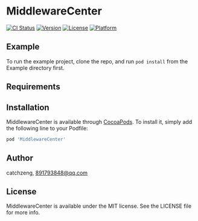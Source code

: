 # MiddlewareCenter

[![CI Status](https://img.shields.io/travis/catchzeng/MiddlewareCenter.svg?style=flat)](https://travis-ci.org/catchzeng/MiddlewareCenter)
[![Version](https://img.shields.io/cocoapods/v/MiddlewareCenter.svg?style=flat)](https://cocoapods.org/pods/MiddlewareCenter)
[![License](https://img.shields.io/cocoapods/l/MiddlewareCenter.svg?style=flat)](https://cocoapods.org/pods/MiddlewareCenter)
[![Platform](https://img.shields.io/cocoapods/p/MiddlewareCenter.svg?style=flat)](https://cocoapods.org/pods/MiddlewareCenter)

## Example

To run the example project, clone the repo, and run `pod install` from the Example directory first.

## Requirements

## Installation

MiddlewareCenter is available through [CocoaPods](https://cocoapods.org). To install
it, simply add the following line to your Podfile:

```ruby
pod 'MiddlewareCenter'
```

## Author

catchzeng, 891793848@qq.com

## License

MiddlewareCenter is available under the MIT license. See the LICENSE file for more info.
